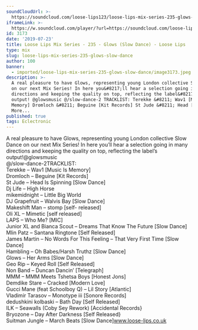 ```yaml
---
soundCloudUrl: >-
  https://soundcloud.com/loose-lips123/loose-lips-mix-series-235-glows-slow-dance
iframeLink: >-
  https://w.soundcloud.com/player/?url=https://soundcloud.com/loose-lips123/loose-lips-mix-series-235-glows-slow-dance&color=00aabb&auto_play=false&hide_related=false&show_comments=true&show_user=true&show_reposts=false
id: 3173
date: '2019-07-23'
title: Loose Lips Mix Series - 235 - Glows (Slow Dance) - Loose Lips
type: mix
slug: loose-lips-mix-series-235-glows-slow-dance
author: 100
banner:
  - imported/loose-lips-mix-series-235-glows-slow-dance/image3173.jpeg
description: >-
  A real pleasure to have Glows, representing young London collective Slow Dance
  on our next Mix Series! In here you&#8217;ll hear a selection going in many
  directions and keeping the quality on top, reflecting the label&#8217;s
  output! @glowsmusic @/slow-dance-2 TRACKLIST: Terekke &#8211; Wav1 [Music Is
  Memory] Dromloch &#8211; Beguine [Kit Records] St Jude &#8211; Head [...]Read
  More...
published: true
tags: Eclectronic
---
```

A real pleasure to have Glows, representing young London collective Slow Dance on our next Mix Series! In here you’ll hear a selection going in many directions and keeping the quality on top, reflecting the label’s output!@glowsmusic  
@/slow-dance-2TRACKLIST:  
Terekke – Wav1 \[Music Is Memory\]  
Dromloch – Beguine \[Kit Records\]  
St Jude – Head Is Spinning \[Slow Dance\]  
Dj Life – High Horse  
mikemidnight – Little Big World  
DJ Grapefruit – Walvis Bay \[Slow Dance\]  
Makeshift Man – stomp \[self- released\]  
Oli XL – Mimetic \[self released\]  
LAPS – Who Me? \[MIC\]  
Junior XL and Bianca Scout – Dreams That Know The Future \[Slow Dance\]  
Mlin Patz – Santana Ringtone \[Self Released\]  
James Martin – No Words For This Feeling – That Very First Time \[Slow Dance\]  
Hambling – Oh Babes/Harsh Truthz \[Slow Dance\]  
Glows – Her Arms \[Slow Dance\]  
Geo Rip – Keyed Roll \[Self Released\]  
Non Band – Duncan Dancin’ \[Telegraph\]  
MMM – MMM Meets Tshetsa Boys \[Honest Jons\]  
Demdike Stare – Cracked \[Modern Love\]  
Gucci Mane (feat Schoolboy Q) – Lil Story \[Atlantic\]  
Vladimir Tarasov – Monotype iii \[Sonore Records\]  
dedushkini kolbaski – Bath Day \[Self Released\]  
ILK – Seawalls (Coby Sey Rework) \[Accidental Records}  
Bryozone – Day After Darkness \[Self Released}  
Suitman Jungle – March Beats \[Slow Dance\]www.loose-lips.co.uk